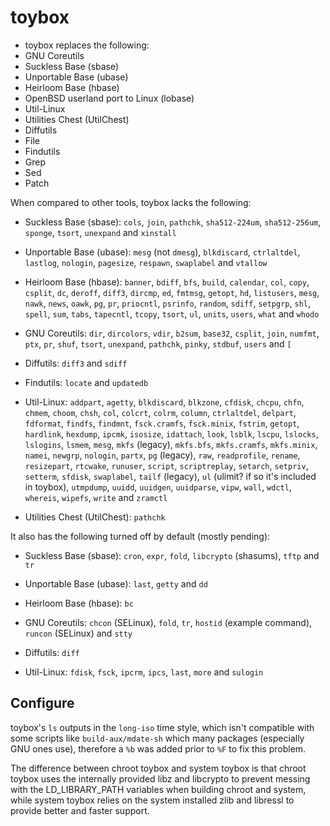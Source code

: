 # toybox
* toybox replaces the following:
* GNU Coreutils
* Suckless Base (sbase)
* Unportable Base (ubase)
* Heirloom Base (hbase)
* OpenBSD userland port to Linux (lobase)
* Util-Linux
* Utilities Chest (UtilChest)
* Diffutils
* File
* Findutils
* Grep
* Sed
* Patch

When compared to other tools, toybox lacks the following:

* Suckless Base (sbase): `cols`, `join`, `pathchk`, `sha512-224um`,
  `sha512-256um`, `sponge`, `tsort`, `unexpand` and `xinstall`

* Unportable Base (ubase): `mesg` (not `dmesg`), `blkdiscard`, `ctrlaltdel`,
  `lastlog`, `nologin`, `pagesize`, `respawn`, `swaplabel` and `vtallow`

* Heirloom Base (hbase): `banner`, `bdiff`, `bfs`, `build`, `calendar`, `col`,
  `copy`, `csplit`, `dc`, `deroff`, `diff3`, `dircmp`, `ed`, `fmtmsg`,
  `getopt`, `hd`, `listusers`, `mesg`, `nawk`, `news`, `oawk`, `pg`, `pr`,
  `priocntl`, `psrinfo`, `random`, `sdiff`, `setpgrp`, `shl`, `spell`, `sum`,
  `tabs`, `tapecntl`, `tcopy`, `tsort`, `ul`, `units`, `users`, `what` and
  `whodo`

* GNU Coreutils: `dir`, `dircolors`, `vdir`, `b2sum`, `base32`, `csplit`,
  `join`, `numfmt`, `ptx`, `pr`, `shuf`, `tsort`, `unexpand`, `pathchk`,
  `pinky`, `stdbuf`, `users` and `[`

* Diffutils: `diff3` and `sdiff`

* Findutils: `locate` and `updatedb`

* Util-Linux: `addpart`, `agetty`, `blkdiscard`, `blkzone`, `cfdisk`, `chcpu`,
  `chfn`, `chmem`, `choom`, `chsh`, `col`, `colcrt`, `colrm`, `column`,
  `ctrlaltdel`, `delpart`, `fdformat`, `findfs`, `findmnt`, `fsck.cramfs`,
  `fsck.minix`, `fstrim`, `getopt`, `hardlink`, `hexdump`, `ipcmk`, `isosize`,
  `idattach`, `look`, `lsblk`, `lscpu`, `lslocks`, `lslogins`, `lsmem`, `mesg`,
  `mkfs` (legacy), `mkfs.bfs`, `mkfs.cramfs`, `mkfs.minix`, `namei`, `newgrp`,
  `nologin`, `partx`, `pg` (legacy), `raw`, `readprofile`, `rename`,
  `resizepart`, `rtcwake`, `runuser`, `script`, `scriptreplay`, `setarch`,
  `setpriv`, `setterm`, `sfdisk`, `swaplabel`, `tailf` (legacy), `ul` (ulimit?
  if so it's included in toybox), `utmpdump`, `uuidd`, `uuidgen`, `uuidparse`,
  `vipw`, `wall`, `wdctl`, `whereis`, `wipefs`, `write` and `zramctl`

* Utilities Chest (UtilChest): `pathchk`

It also has the following turned off by default (mostly pending):

* Suckless Base (sbase): `cron`, `expr`, `fold`, `libcrypto` (shasums), `tftp`
  and `tr`

* Unportable Base (ubase): `last`, `getty` and `dd`

* Heirloom Base (hbase): `bc`

* GNU Coreutils: `chcon` (SELinux), `fold`, `tr`, `hostid` (example command),
  `runcon` (SELinux) and `stty`

* Diffutils: `diff`

* Util-Linux: `fdisk`, `fsck`, `ipcrm`, `ipcs`, `last`, `more` and `sulogin`

## Configure
toybox's `ls` outputs in the `long-iso` time style, which isn't compatible with
some scripts like `build-aux/mdate-sh` which many packages (especially GNU ones
use), therefore a `%b` was added prior to `%F` to fix this problem.

The difference between chroot toybox and system toybox is that chroot toybox
uses the internally provided libz and libcrypto to prevent messing with the
LD_LIBRARY_PATH variables when building chroot and system, while system toybox
relies on the system installed zlib and libressl to provide better and faster
support.
